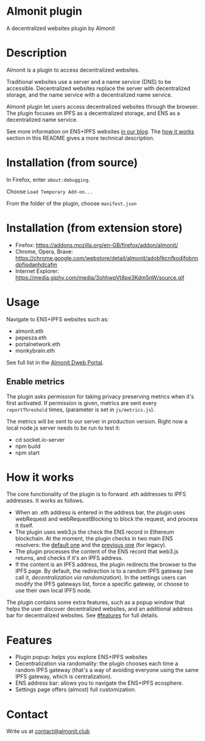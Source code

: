 # Almonit plugin
A decentralized websites plugin by Almonit

# Description
Almonit is a plugin to access decentralized websites.

Traditional websites use a server and a name service (DNS) to be accessible. Decentralized websites replace the server with decentralized storage, and the name service with a decentralized name service.

Almonit plugin let users access decentralized websites through the browser. The plugin focuses on IPFS as a decentralized storage, and ENS as a decentralized name service. 

See more information on ENS+IPFS websites [in our blog](http://almonit.club/blog/ens+ipfs/ENSIPFS-Part-1-Introduction.html). The [how it works](#how-it-works) section in this README gives a more technical description.

# Installation (from source)
In Firefox, enter `about:debugging`.

Choose `Load Temporary Add-on...`

From the folder of the plugin, choose `manifest.json`

# Installation (from extension store)

- Firefox: https://addons.mozilla.org/en-GB/firefox/addon/almonit/
- Chrome, Opera, Brave: https://chrome.google.com/webstore/detail/almonit/adobfkcnfkodjfobnndpfipdanhdcafm
- Internet Explorer: https://media.giphy.com/media/3ohhwpVt8pe3Kdm5nW/source.gif

# Usage
Navigate to ENS+IPFS websites such as:
- almonit.eth
- pepesza.eth
- portalnetwork.eth
- monkybrain.eth

See full list in the [Almonit Dweb Portal](http://almonit.club/).

## Enable metrics
The plugin asks permission for taking privacy preserving metrics when it's first activated. If permission is given, metrics are sent every `reportThreshold` times, (parameter is set in `js/metrics.js`). 

The metrics will be sent to our server in production version. Right now a local node.js server needs to be run to test it:

- cd socket.io-server
- npm build
- npm start


# How it works
The core functionality of the plugin is to forward .eth addresses to IPFS addresses. It works as follows.

- When an .eth address is entered in the address bar, the plugin uses webRequest and webRequestBlocking to block the request, and process it itself.
- The plugin uses web3.js the check the ENS record in Ethereum blockchain. At the moment, the plugin checks in two main ENS resolvers: the [default one](https://etherscan.io/address/0xD3ddcCDD3b25A8a7423B5bEe360a42146eb4Baf3) and the [previous one](https://etherscan.io/address/0x1da022710dF5002339274AaDEe8D58218e9D6AB5) (for legacy).
- The plugin processes the content of the ENS record that web3.js returns, and checks if it's an IPFS address.
- If the content is an IPFS address, the plugin redirects the browser to the IPFS page.  By default, the redirection is to a random IPFS gateway (we call it, *decentralization via randomization*). In the settings users can modify the IPFS gateways list, force a specific gateway, or choose to use their own local IPFS node.

The plugin contains some extra features, such as a popup window that helps the user discover decentralized websites, and an additional address bar for decentralized websites. See [#features](features) for full details.

# Features
- Plugin popup: helps you explore ENS+IPFS websites
- Decentralization via randomality: the plugin chooses each time a random IPFS gateway (that's a way of avoiding everyone using the same IPFS gateway, which is centralization).
- ENS address bar: allows you to navigate the ENS+IPFS ecosphere.
- Settings page offers (almost) full customization.

# Contact
Write us at contact@almonit.club
